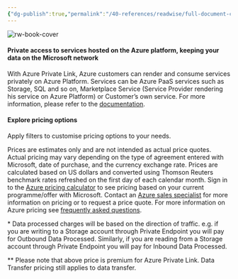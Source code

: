 ```yaml
---
{"dg-publish":true,"permalink":"/40-references/readwise/full-document-contents/azure-private-link-pricing/","tags":["rw/articles"]}
---
```


![rw-book-cover](https://azure.microsoft.com/svghandler/private-link/?width=600&height=315)

#### Private access to services hosted on the Azure platform, keeping your data on the Microsoft network

With Azure Private Link, Azure customers can render and consume services privately on Azure Platform. Services can be Azure PaaS services such as Storage, SQL and so on, Marketplace Service (Service Provider rendering his service on Azure Platform) or Customer’s own service. For more information, please refer to the [documentation](https://docs.microsoft.com/en-au/azure/virtual-network/virtual-network-service-endpoints-overview).

#### Explore pricing options

Apply filters to customise pricing options to your needs.

Prices are estimates only and are not intended as actual price quotes. Actual pricing may vary depending on the type of agreement entered with Microsoft, date of purchase, and the currency exchange rate. Prices are calculated based on US dollars and converted using Thomson Reuters benchmark rates refreshed on the first day of each calendar month. Sign in to the [Azure pricing calculator](https://azure.microsoft.com/en-au/pricing/calculator/) to see pricing based on your current programme/offer with Microsoft. Contact an [Azure sales specialist](https://azure.microsoft.com/en-au/contact/pricing/) for more information on pricing or to request a price quote. For more information on Azure pricing see [frequently asked questions](https://azure.microsoft.com/en-au/pricing/faq/).

 \* Data processed charges will be based on the direction of traffic. e.g. if you are writing to a Storage account through Private Endpoint you will pay for Outbound Data Processed. Similarly, if you are reading from a Storage account through Private Endpoint you will pay for Inbound Data Processed.   
   
 \*\* Please note that above price is premium for Azure Private Link. Data Transfer pricing still applies to data transfer.

